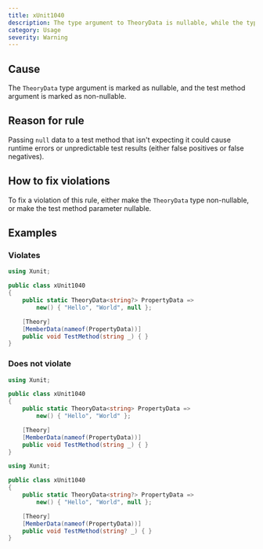 ```yaml
---
title: xUnit1040
description: The type argument to TheoryData is nullable, while the type of the corresponding test method parameter is not
category: Usage
severity: Warning
---
```


## Cause

The `TheoryData` type argument is marked as nullable, and the test method argument is marked as non-nullable.

## Reason for rule

Passing `null` data to a test method that isn't expecting it could cause runtime errors or unpredictable test results
(either false positives or false negatives).

## How to fix violations

To fix a violation of this rule, either make the `TheoryData` type non-nullable, or make the test method parameter nullable.

## Examples

### Violates

```csharp
using Xunit;

public class xUnit1040
{
    public static TheoryData<string?> PropertyData =>
        new() { "Hello", "World", null };

    [Theory]
    [MemberData(nameof(PropertyData))]
    public void TestMethod(string _) { }
}
```

### Does not violate

```csharp
using Xunit;

public class xUnit1040
{
    public static TheoryData<string> PropertyData =>
        new() { "Hello", "World" };

    [Theory]
    [MemberData(nameof(PropertyData))]
    public void TestMethod(string _) { }
}
```

```csharp
using Xunit;

public class xUnit1040
{
    public static TheoryData<string?> PropertyData =>
        new() { "Hello", "World", null };

    [Theory]
    [MemberData(nameof(PropertyData))]
    public void TestMethod(string? _) { }
}
```
